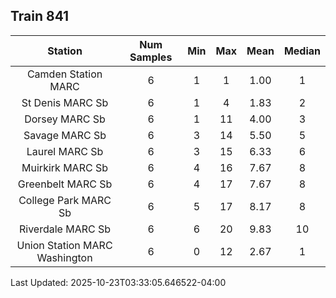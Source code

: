 ## Train 841

| Station | Num Samples | Min | Max | Mean | Median |
| :-----: | :---------: | :-: | :-: | :--: | :----: |
| Camden Station MARC | 6 | 1 | 1 | 1.00 | 1 |
| St Denis MARC Sb | 6 | 1 | 4 | 1.83 | 2 |
| Dorsey MARC Sb | 6 | 1 | 11 | 4.00 | 3 |
| Savage MARC Sb | 6 | 3 | 14 | 5.50 | 5 |
| Laurel MARC Sb | 6 | 3 | 15 | 6.33 | 6 |
| Muirkirk MARC Sb | 6 | 4 | 16 | 7.67 | 8 |
| Greenbelt MARC Sb | 6 | 4 | 17 | 7.67 | 8 |
| College Park MARC Sb | 6 | 5 | 17 | 8.17 | 8 |
| Riverdale MARC Sb | 6 | 6 | 20 | 9.83 | 10 |
| Union Station MARC Washington | 6 | 0 | 12 | 2.67 | 1 |


Last Updated: 2025-10-23T03:33:05.646522-04:00